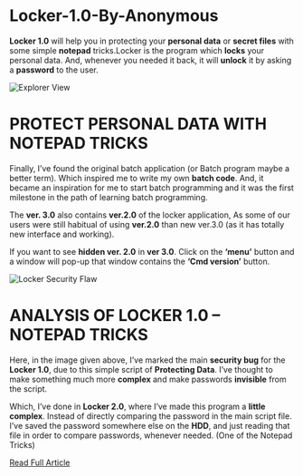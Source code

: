 # Locker-1.0-By-Anonymous
**Locker 1.0** will help you in protecting your **personal data** or **secret files** with some simple **notepad** tricks.Locker is the program which **locks** your personal data. And, whenever you needed it back, it will **unlock** it by asking a **password** to the user.

![Explorer View](https://i0.wp.com/www.thebateam.org/wp-content/uploads/2018/12/27.png?w=394&ssl=1)

# PROTECT PERSONAL DATA WITH NOTEPAD TRICKS
Finally, I’ve found the original batch application (or Batch program maybe a better term). Which inspired me to write my own **batch code**. And, it became an inspiration for me to start batch programming and it was the first milestone in the path of learning batch programming.

The **ver. 3.0** also contains **ver.2.0** of the locker application, As some of our users were still habitual of using **ver.2.0** than new ver.3.0 (as it has totally new interface and working).

If you want to see **hidden ver. 2.0** in **ver 3.0**. Click on the **‘menu’** button and a window will pop-up that window contains the **‘Cmd version’** button.

![Locker Security Flaw](https://i0.wp.com/www.thebateam.org/wp-content/uploads/2018/12/27-1.png?w=626&ssl=1)

# ANALYSIS OF LOCKER 1.0 – NOTEPAD TRICKS
Here, in the image given above, I’ve marked the main **security bug** for the **Locker 1.0**, due to this simple script of **Protecting Data**. I’ve thought to make something much more **complex** and make passwords **invisible** from the script.

Which, I’ve done in **Locker 2.0**, where I’ve made this program a **little complex**. Instead of directly comparing the password in the main script file. I’ve saved the password somewhere else on the **HDD**, and just reading that file in order to compare passwords, whenever needed. (One of the Notepad Tricks)

[Read Full Article](https://www.thebateam.org/2020/02/locker-ver-1-0-by-anonymous/)
